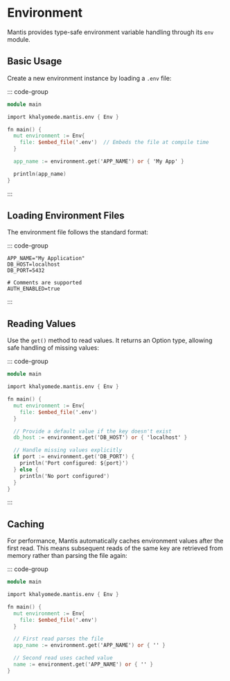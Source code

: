 # Environment

Mantis provides type-safe environment variable handling through its `env` module.

## Basic Usage

Create a new environment instance by loading a `.env` file:

::: code-group

```v [main.v]
module main

import khalyomede.mantis.env { Env }

fn main() {
  mut environment := Env{
    file: $embed_file('.env')  // Embeds the file at compile time
  }

  app_name := environment.get('APP_NAME') or { 'My App' }

  println(app_name)
}
```

:::

## Loading Environment Files

The environment file follows the standard format:

::: code-group

```dotenv [.env]
APP_NAME="My Application"
DB_HOST=localhost
DB_PORT=5432

# Comments are supported
AUTH_ENABLED=true
```

:::

## Reading Values

Use the `get()` method to read values. It returns an Option type, allowing safe handling of missing values:

::: code-group

```v [main.v]
module main

import khalyomede.mantis.env { Env }

fn main() {
  mut environment := Env{
    file: $embed_file('.env')
  }

  // Provide a default value if the key doesn't exist
  db_host := environment.get('DB_HOST') or { 'localhost' }

  // Handle missing values explicitly
  if port := environment.get('DB_PORT') {
    println('Port configured: ${port}')
  } else {
    println('No port configured')
  }
}
```

:::

## Caching

For performance, Mantis automatically caches environment values after the first read. This means subsequent reads of the same key are retrieved from memory rather than parsing the file again:

::: code-group

```v [main.v]
module main

import khalyomede.mantis.env { Env }

fn main() {
  mut environment := Env{
    file: $embed_file('.env')
  }

  // First read parses the file
  app_name := environment.get('APP_NAME') or { '' }

  // Second read uses cached value
  name := environment.get('APP_NAME') or { '' }
}
```
